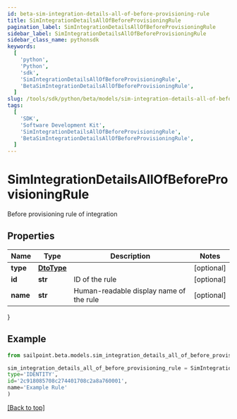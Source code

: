 ```yaml
---
id: beta-sim-integration-details-all-of-before-provisioning-rule
title: SimIntegrationDetailsAllOfBeforeProvisioningRule
pagination_label: SimIntegrationDetailsAllOfBeforeProvisioningRule
sidebar_label: SimIntegrationDetailsAllOfBeforeProvisioningRule
sidebar_class_name: pythonsdk
keywords:
  [
    'python',
    'Python',
    'sdk',
    'SimIntegrationDetailsAllOfBeforeProvisioningRule',
    'BetaSimIntegrationDetailsAllOfBeforeProvisioningRule',
  ]
slug: /tools/sdk/python/beta/models/sim-integration-details-all-of-before-provisioning-rule
tags:
  [
    'SDK',
    'Software Development Kit',
    'SimIntegrationDetailsAllOfBeforeProvisioningRule',
    'BetaSimIntegrationDetailsAllOfBeforeProvisioningRule',
  ]
---
```


# SimIntegrationDetailsAllOfBeforeProvisioningRule

Before provisioning rule of integration

## Properties

| Name | Type | Description | Notes |
| --- | --- | --- | --- |
| **type** | [**DtoType**](dto-type) |  | [optional] |
| **id** | **str** | ID of the rule | [optional] |
| **name** | **str** | Human-readable display name of the rule | [optional] |

}

## Example

```python
from sailpoint.beta.models.sim_integration_details_all_of_before_provisioning_rule import SimIntegrationDetailsAllOfBeforeProvisioningRule

sim_integration_details_all_of_before_provisioning_rule = SimIntegrationDetailsAllOfBeforeProvisioningRule(
type='IDENTITY',
id='2c918085708c274401708c2a8a760001',
name='Example Rule'
)

```

[[Back to top]](#)
